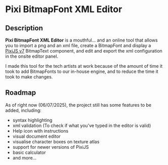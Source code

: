 # Pixi BitmapFont XML Editor
## Description
**Pixi BitmapFont XML Editor** is a mouthful... and an online tool that allows you to import a png and an xml file, create a BitmapFont and display a [PixiJS v7](https://pixijs.com) BitmapText component, and edit and export the xml configuration in the onsite editor panel.

I made this tool for the tech artists at work because of the amount of time it took to add BitmapFonts to our in-house engine, and to reduce the time it took to make changes.

## Roadmap
As of right now (06/07/2025), the project still has some features to be added, including: 
- syntax highlighting
- xml validation (To check if what you've typed in the editor is valid)
- Help icon with instructions
- visual document editor
- visualise character boxes on texture atlas
- support for newer versions of PixiJS
- basic calculator
- and more...
